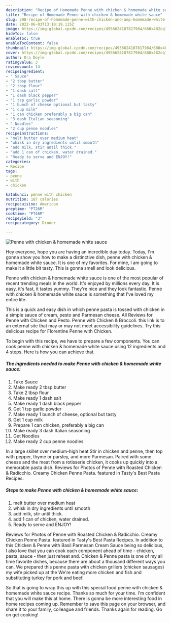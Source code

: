 ```yaml
---
description: "Recipe of Homemade Penne with chicken & homemade white sauce"
title: "Recipe of Homemade Penne with chicken & homemade white sauce"
slug: 298-recipe-of-homemade-penne-with-chicken-and-amp-homemade-white-sauce
date: 2022-06-03T13:10:19.115Z
image: https://img-global.cpcdn.com/recipes/4956624187817984/680x482cq70/penne-with-chicken-homemade-white-sauce-recipe-main-photo.jpg
hideToc: false
enableToc: true
enableTocContent: false
thumbnail: https://img-global.cpcdn.com/recipes/4956624187817984/680x482cq70/penne-with-chicken-homemade-white-sauce-recipe-main-photo.jpg
cover: https://img-global.cpcdn.com/recipes/4956624187817984/680x482cq70/penne-with-chicken-homemade-white-sauce-recipe-main-photo.jpg
author: Ora Doyle
ratingvalue: 3
reviewcount: 14
recipeingredient:
- " Sauce"
- "2 tbsp butter"
- "2 tbsp flour"
- "1 dash salt"
- "1 dash black pepper"
- "1 tsp garlic powder"
- "1 bunch of cheese optional but tasty"
- "1 cup milk"
- "1 can chicken preferably a big can"
- "3 dash Italian seasoning"
- " Noodles"
- "2 cup penne noodles"
recipeinstructions:
- "melt butter over medium heat"
- "whisk in dry ingredients until smooth"
- "add milk, stir until thick."
- "add 1 can of chicken, water drained."
- "Ready to serve and ENJOY!"
categories:
- Recipe
tags:
- penne
- with
- chicken

katakunci: penne with chicken 
nutrition: 187 calories
recipecuisine: American
preptime: "PT26M"
cooktime: "PT46M"
recipeyield: "3"
recipecategory: Dinner

---
```



![Penne with chicken & homemade white sauce](https://img-global.cpcdn.com/recipes/4956624187817984/680x482cq70/penne-with-chicken-homemade-white-sauce-recipe-main-photo.jpg)

Hey everyone, hope you are having an incredible day today. Today, I'm gonna show you how to make a distinctive dish, penne with chicken & homemade white sauce. It is one of my favorites. For mine, I am going to make it a little bit tasty. This is gonna smell and look delicious.

Penne with chicken & homemade white sauce is one of the most popular of recent trending meals in the world. It's enjoyed by millions every day. It is easy, it's fast, it tastes yummy. They're nice and they look fantastic. Penne with chicken & homemade white sauce is something that I've loved my entire life.

This is a quick and easy dish in which penne pasta is tossed with chicken in a simple sauce of cream, pesto and Parmesan cheese. All Reviews for Penne with Chicken and Pesto. Penne with Chicken & Broccoli. this link is to an external site that may or may not meet accessibility guidelines. Try this delicious recipe for Florentine Penne with Chicken.


To begin with this recipe, we have to prepare a few components. You can cook penne with chicken & homemade white sauce using 12 ingredients and 4 steps. Here is how you can achieve that.

<!--inarticleads1-->

##### The ingredients needed to make Penne with chicken & homemade white sauce:

1. Take  Sauce
1. Make ready 2 tbsp butter
1. Take 2 tbsp flour
1. Make ready 1 dash salt
1. Make ready 1 dash black pepper
1. Get 1 tsp garlic powder
1. Make ready 1 bunch of cheese, optional but tasty
1. Get 1 cup milk
1. Prepare 1 can chicken, preferably a big can
1. Make ready 3 dash Italian seasoning
1. Get  Noodles
1. Make ready 2 cup penne noodles


In a large skillet over medium-high heat Stir in chicken and penne, then top with pepper, thyme or parsley, and more Parmesan. Paired with some cheese and the meat from a rotisserie chicken, it cooks up quickly into a memorable pasta dish. Reviews for Photos of Penne with Roasted Chicken & Radicchio. Creamy Chicken Penne Pasta. featured in Tasty&#39;s Best Pasta Recipes. 

<!--inarticleads2-->

##### Steps to make Penne with chicken & homemade white sauce:

1. melt butter over medium heat
1. whisk in dry ingredients until smooth
1. add milk, stir until thick.
1. add 1 can of chicken, water drained.
1. Ready to serve and ENJOY!

Reviews for Photos of Penne with Roasted Chicken & Radicchio. Creamy Chicken Penne Pasta. featured in Tasty&#39;s Best Pasta Recipes. In addition to this Chicken & Penne with Basil Parmesan Cream Sauce being so delicious, I also love that you can cook each component ahead of time - chicken, pasta, sauce - then just reheat and. Chicken & Penne pasta is one of my all time favorite dishes, because there are about a thousand different ways you can. We prepared this penne pasta with chicken grillers (chicken sausages) my wife picked up at the We&#39;re eating more chicken and fish and substituting turkey for pork and beef. 

So that is going to wrap this up with this special food penne with chicken & homemade white sauce recipe. Thanks so much for your time. I'm confident that you will make this at home. There is gonna be more interesting food in home recipes coming up. Remember to save this page on your browser, and share it to your family, colleague and friends. Thanks again for reading. Go on get cooking!
